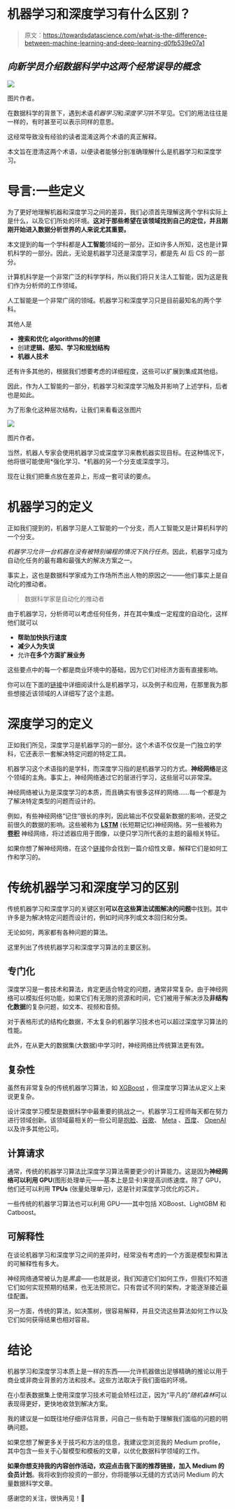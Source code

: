 # 机器学习和深度学习有什么区别？

> 原文：<https://towardsdatascience.com/what-is-the-difference-between-machine-learning-and-deep-learning-d0fb539e07a1>

## *向新学员介绍数据科学中这两个经常误导的概念*

![](img/bc1a698b6f12e730d168c2df73531433.png)

图片作者。

在数据科学的背景下，遇到术语*机器学习*和*深度学习*并不罕见。它们的用法往往是一样的，有时甚至可以表示同样的意思。

这经常导致没有经验的读者混淆这两个术语的真正解释。

本文旨在澄清这两个术语，以便读者能够分别准确理解什么是机器学习和深度学习。

# 导言:一些定义

为了更好地理解机器和深度学习之间的差异，我们必须首先理解这两个学科实际上是什么，以及它们所处的环境。**这对于那些希望在该领域找到自己的定位，并且刚刚开始进入数据分析世界的人来说尤其重要。**

本文提到的每一个学科都是**人工智能**领域的一部分。正如许多人所知，这也是计算机科学的一部分。因此，无论是机器学习还是深度学习，都是先 AI 后 CS 的一部分。

计算机科学是一个非常广泛的科学学科，所以我们将只关注人工智能，因为这是我们作为分析师的工作领域。

人工智能是一个非常广阔的领域。机器学习和深度学习只是目前最知名的两个学科。

其他人是

*   **搜索和优化 algorithms‍的创建**
*   创建**逻辑、感知、学习和规划结构**
*   **机器人技术**

还有许多其他的，根据我们想要考虑的详细程度，这些可以扩展到集成其他组。

因此，作为人工智能的一部分，机器学习和深度学习触及并影响了上述学科，后者也是如此。

为了形象化这种层次结构，让我们来看看这张图片

![](img/51df81e38d665648e3168ff6b53d95ee.png)

图片作者。

当然，机器人专家会使用机器学习或深度学习来教机器实现目标。在这种情况下，他将很可能使用*强化学习、*机器的另一个分支或深度学习。

现在让我们把重点放在差异上，形成一套可读的要点。

# 机器学习的定义

正如我们提到的，机器学习是人工智能的一个分支，而人工智能又是计算机科学的一个分支。

*机器学习允许一台机器在没有被特别编程的情况下执行任务*。因此，机器学习成为自动化任务的最有趣和最强大的解决方案之一。

事实上，这也是数据科学家成为工作场所杰出人物的原因之一——他们事实上是自动化的推动者。

> 数据科学家是自动化的推动者

由于机器学习，分析师可以考虑任何任务，并在其中集成一定程度的自动化，这样他们就可以

*   **帮助加快执行速度**
*   **减少人为失误**
*   允许**在多个方面扩展业务**

这些要点中的每一个都是商业环境中的基础，因为它们对经济方面有直接影响。

你可以在下面的[链接](https://medium.com/towards-data-science/what-is-machine-learning-how-i-explain-the-concept-to-a-newcomer-d96f35a5c4f3)中详细阅读什么是机器学习，以及例子和应用，在那里我为那些想接近该领域的人详细写了这个主题。

# 深度学习的定义

正如我们所见，深度学习是机器学习的一部分。这个术语不仅仅是一门独立的学科，它还表示一套解决特定问题的特定工具。

机器学习这个术语指的是学科，而深度学习指的是机器学习的方式。**神经网络**是这个领域的主角。事实上，神经网络通过它的层进行学习，这些层可以非常深。

神经网络被认为是深度学习的本质，而且确实有很多这样的网络……每一个都是为了解决特定类型的问题而设计的。

例如，有些神经网络“记住”很长的序列，因此输出不仅受最新数据的影响，还受之前很久的数据的影响。这些被称为 [**LSTM**](https://medium.com/towards-data-science/time-series-prediction-with-lstm-in-tensorflow-42104db39340) (长短期记忆)神经网络。另一些被称为 [**卷积**](https://medium.com/towards-artificial-intelligence/binary-image-classification-with-tensorflow-2cc6555e55e8) 神经网络，将过滤器应用于图像，以便只学习所代表的主题的最相关特征。

如果你想了解神经网络，在这个[链接](https://medium.com/mlearning-ai/introduction-to-neural-networks-weights-biases-and-activation-270ebf2545aa)你会找到一篇介绍性文章，解释它们是如何工作和学习的。

# 传统机器学习和深度学习的区别

传统机器学习和深度学习的关键区别**可以在这些算法试图解决的问题**中找到。其中许多是为解决特定问题而设计的，例如时间序列或文本回归和分类。

无论如何，两家都有各种问题的算法。

这里列出了传统机器学习和深度学习算法的主要区别。

## 专门化

深度学习是一套技术和算法，肯定更适合特定的问题，通常非常复杂。由于神经网络可以模拟任何功能，如果它们有无限的资源和时间，它们被用于解决涉及**非结构化数据**的复杂问题，如文本、视频和音频。

对于表格形式的结构化数据，不太复杂的机器学习技术也可以超过深度学习算法的性能。

此外，在从更大的数据集(大数据)中学习时，神经网络比传统算法更有效。

## 复杂性

虽然有非常复杂的传统机器学习算法，如 [XGBoost](https://en.wikipedia.org/wiki/XGBoost) ，但深度学习算法从定义上来说更复杂。

设计深度学习模型是数据科学中最重要的挑战之一。机器学习工程师每天都在努力进行领域创新。该领域最相关的一些公司是[抱脸](https://huggingface.co/)、[谷歌](https://ai.google/)、 [Meta](https://ai.facebook.com/) 、[百度](http://research.baidu.com/)、 [OpenAI](https://openai.com/) 以及许多其他公司。

## 计算请求

通常，传统的机器学习算法比深度学习算法需要更少的计算能力。这是因为**神经网络可以利用 GPU**(图形处理单元——基本上是显卡)来提高训练速度。除了 GPU，他们还可以利用 **TPUs** (张量处理单元)，这是针对深度学习优化的芯片。

一些传统的机器学习算法也可以利用 GPU——其中包括 XGBoost、LightGBM 和 Catboost。

## 可解释性

在谈论机器学习和深度学习之间的差异时，经常没有考虑的一个方面是模型和算法的可解释性有多大。

神经网络通常被认为是*黑盒*——也就是说，我们知道它们如何工作，但我们不知道它们如何实现预期的结果，也无法预测它。只有尝试不同的架构，才能逐渐接近最佳配置。

另一方面，传统的算法，如决策树，很容易解释，并且交流这些算法如何工作以及它们如何获得结果也相对容易。

# 结论

机器学习和深度学习本质上是一样的东西——允许机器做出足够精确的推论以用于商业或非商业背景的方法和技术。这些方法取决于我们面临的环境。

在小型表数据集上使用深度学习技术可能会矫枉过正，因为“平凡的”*随机森林*可以表现得更好，更快地收敛到解决方案。

我的建议是一如既往地仔细评估背景，问自己一些有助于理解我们面临的问题的明确问题。

如果您想了解更多关于技巧和方法的信息，我建议您浏览我的 Medium profile，其中包含一些关于心智模型和模板的文章，以优化数据科学领域的工作。

**如果你想支持我的内容创作活动，欢迎点击我下面的推荐链接，加入 Medium 的会员计划**。我将收到你投资的一部分，你将能够以无缝的方式访问 Medium 的大量数据科学文章。

[](https://medium.com/@theDrewDag/membership)  

感谢您的关注，很快再见！👋